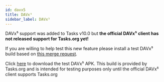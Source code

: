 ```yaml
---
id: davx5
title: DAVx⁵
sidebar_label: DAVx⁵
---
```

DAVx⁵ support was added to Tasks v10.0 but **the official DAVx⁵ client has not
released support for Tasks.org yet!**

If you are willing to help test this new feature please install a test DAVx⁵
build based on [this merge
request](https://gitlab.com/bitfireAT/davx5-ose/-/merge_requests/37).

Click [here](https://tasks.org/apks/davx5_tasks.apk) to download the test DAVx⁵
APK. This build is provided by Tasks.org and is intended for testing purposes
only until the official DAVx⁵ client supports Tasks.org
